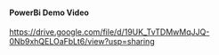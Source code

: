 #### PowerBi Demo Video 
https://drive.google.com/file/d/19UK_TvTDMwMqJJQ-0Nb9xhQELOaFbLt6/view?usp=sharing
